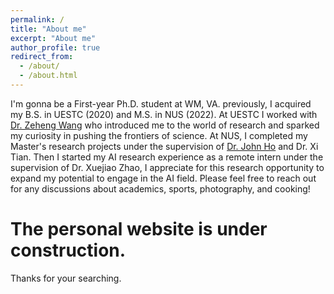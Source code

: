 ```yaml
---
permalink: /
title: "About me"
excerpt: "About me"
author_profile: true
redirect_from: 
  - /about/
  - /about.html
---
```


I'm gonna be a First-year Ph.D. student at WM, VA. previously, I acquired my B.S. in UESTC (2020) and M.S. in NUS (2022).
At UESTC I worked with [Dr. Zeheng Wang](https://people.csiro.au/W/Z/zeheng-wang) who introduced me to the world of research and sparked my curiosity in pushing the frontiers of science. At NUS, I completed my Master's research projects under the supervision of [Dr. John Ho](https://www.ece.nus.edu.sg/stfpage/hsyj/people.html) and Dr. Xi Tian. Then I started my AI research experience as a remote intern under the supervision of Dr. Xuejiao Zhao, I appreciate for this research opportunity to expand my potential to engage in the AI field. Please feel free to reach out for any discussions about academics, sports, photography, and cooking!

The personal website is under construction.
======
Thanks for your searching.
